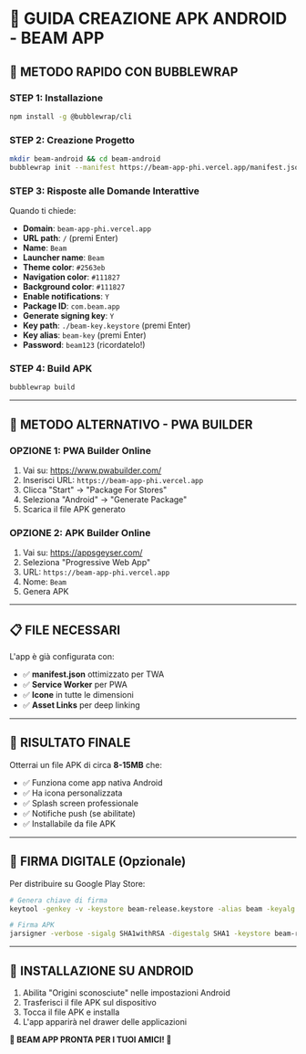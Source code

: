 # 📱 **GUIDA CREAZIONE APK ANDROID - BEAM APP**

## 🚀 **METODO RAPIDO CON BUBBLEWRAP**

### **STEP 1: Installazione**
```bash
npm install -g @bubblewrap/cli
```

### **STEP 2: Creazione Progetto**
```bash
mkdir beam-android && cd beam-android
bubblewrap init --manifest https://beam-app-phi.vercel.app/manifest.json
```

### **STEP 3: Risposte alle Domande Interattive**
Quando ti chiede:
- **Domain**: `beam-app-phi.vercel.app`
- **URL path**: `/` (premi Enter)
- **Name**: `Beam`
- **Launcher name**: `Beam`
- **Theme color**: `#2563eb`
- **Navigation color**: `#111827`
- **Background color**: `#111827`
- **Enable notifications**: `Y`
- **Package ID**: `com.beam.app`
- **Generate signing key**: `Y`
- **Key path**: `./beam-key.keystore` (premi Enter)
- **Key alias**: `beam-key` (premi Enter)
- **Password**: `beam123` (ricordatelo!)

### **STEP 4: Build APK**
```bash
bubblewrap build
```

---

## 🔧 **METODO ALTERNATIVO - PWA BUILDER**

### **OPZIONE 1: PWA Builder Online**
1. Vai su: https://www.pwabuilder.com/
2. Inserisci URL: `https://beam-app-phi.vercel.app`
3. Clicca "Start" → "Package For Stores"
4. Seleziona "Android" → "Generate Package"
5. Scarica il file APK generato

### **OPZIONE 2: APK Builder Online**
1. Vai su: https://appsgeyser.com/
2. Seleziona "Progressive Web App"
3. URL: `https://beam-app-phi.vercel.app`
4. Nome: `Beam`
5. Genera APK

---

## 📋 **FILE NECESSARI**

L'app è già configurata con:
- ✅ **manifest.json** ottimizzato per TWA
- ✅ **Service Worker** per PWA
- ✅ **Icone** in tutte le dimensioni
- ✅ **Asset Links** per deep linking

---

## 🎯 **RISULTATO FINALE**

Otterrai un file APK di circa **8-15MB** che:
- ✅ Funziona come app nativa Android
- ✅ Ha icona personalizzata
- ✅ Splash screen professionale  
- ✅ Notifiche push (se abilitate)
- ✅ Installabile da file APK

---

## 🔑 **FIRMA DIGITALE (Opzionale)**

Per distribuire su Google Play Store:
```bash
# Genera chiave di firma
keytool -genkey -v -keystore beam-release.keystore -alias beam -keyalg RSA -keysize 2048 -validity 10000

# Firma APK
jarsigner -verbose -sigalg SHA1withRSA -digestalg SHA1 -keystore beam-release.keystore app-release-unsigned.apk beam
```

---

## 📱 **INSTALLAZIONE SU ANDROID**

1. Abilita "Origini sconosciute" nelle impostazioni Android
2. Trasferisci il file APK sul dispositivo
3. Tocca il file APK e installa
4. L'app apparirà nel drawer delle applicazioni

**🎉 BEAM APP PRONTA PER I TUOI AMICI! 🎉**
